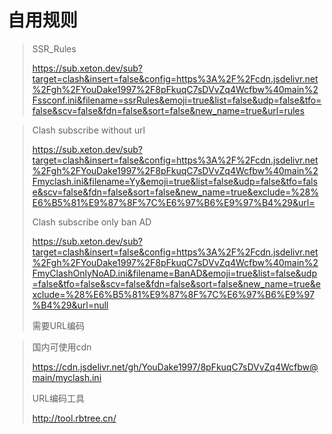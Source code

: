 # 自用规则

> SSR_Rules
>
> https://sub.xeton.dev/sub?target=clash&insert=false&config=https%3A%2F%2Fcdn.jsdelivr.net%2Fgh%2FYouDake1997%2F8pFkuqC7sDVvZq4Wcfbw%40main%2Fssconf.ini&filename=ssrRules&emoji=true&list=false&udp=false&tfo=false&scv=false&fdn=false&sort=false&new_name=true&url=rules



> Clash subscribe without url
>
> https://sub.xeton.dev/sub?target=clash&insert=false&config=https%3A%2F%2Fcdn.jsdelivr.net%2Fgh%2FYouDake1997%2F8pFkuqC7sDVvZq4Wcfbw%40main%2Fmyclash.ini&filename=Yy&emoji=true&list=false&udp=false&tfo=false&scv=false&fdn=false&sort=false&new_name=true&exclude=%28%E6%B5%81%E9%87%8F%7C%E6%97%B6%E9%97%B4%29&url=
>
> Clash subscribe only ban AD
>
> https://sub.xeton.dev/sub?target=clash&insert=false&config=https%3A%2F%2Fcdn.jsdelivr.net%2Fgh%2FYouDake1997%2F8pFkuqC7sDVvZq4Wcfbw%40main%2FmyClashOnlyNoAD.ini&filename=BanAD&emoji=true&list=false&udp=false&tfo=false&scv=false&fdn=false&sort=false&new_name=true&exclude=%28%E6%B5%81%E9%87%8F%7C%E6%97%B6%E9%97%B4%29&url=null
> 
> 需要URL编码



> 国内可使用cdn
>
> https://cdn.jsdelivr.net/gh/YouDake1997/8pFkuqC7sDVvZq4Wcfbw@main/myclash.ini
>
> URL编码工具
>
> http://tool.rbtree.cn/


